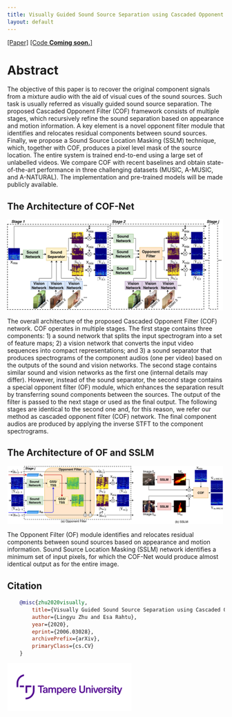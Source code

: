 ```yaml
---
title: Visually Guided Sound Source Separation using Cascaded Opponent Filter Network
layout: default
---
```


[[Paper]](https://arxiv.org/pdf/2006.03028.pdf)
[[Code **Coming soon.**]]()
<!-- [[Code **Coming soon.**]](https://github.com/ly-zhu/cof-net) -->

# Abstract
The objective of this paper is to recover the original component signals from a mixture audio with the aid of visual cues of the sound sources. Such task is usually referred as visually guided sound source separation. The proposed Cascaded Opponent Filter (COF) framework consists of multiple stages, which recursively refine the sound separation based on appearance and motion information. A key element is a novel opponent filter module that identifies and relocates residual components between sound sources. Finally, we propose a Sound Source Location Masking (SSLM) technique, which, together with COF, produces a pixel level mask of the source location. The entire system is trained end-to-end using a large set of unlabelled videos. We compare COF with recent baselines and obtain state-of-the-art performance in three challenging datasets (MUSIC, A-MUSIC, and A-NATURAL). The implementation and pre-trained models will be made publicly available.

## The Architecture of COF-Net
<!-- ![](cof-net/figures/cof.png?raw=true | width=500) -->
<img src="cof-net/figures/cof.png" width="500"/>

The overall architecture of the proposed Cascaded Opponent Filter (COF) network. COF operates in multiple stages. The first stage contains three components: 1) a sound network that splits the input spectrogram into a set of feature maps; 2) a vision network that converts the input video sequences into compact representations; and 3) a sound separator that produces spectrograms of the component audios (one per video) based on the outputs of the sound and vision networks. The second stage contains similar sound and vision networks as the first one (internal details may differ). However, instead of the sound separator, the second stage contains a special opponent filter (OF) module, which enhances the separation result by transferring sound components between the sources. The output of the filter is passed to the next stage or used as the final output. The following stages are identical to the second one and, for this reason, we refer our method as cascaded opponent filter (COF) network. The final component audios are produced by applying the inverse STFT to the component spectrograms.

## The Architecture of OF and SSLM
<!-- ![](cof-net/figures/of_sslm.png?raw=true | width=500) -->
<img src="cof-net/figures/of_sslm.png" width="500"/>

The Opponent Filter (OF) module identifies and relocates residual components between sound sources based on appearance and motion information. Sound Source Location Masking (SSLM) network identifies a minimum set of input pixels, for which the COF-Net would produce almost identical output as for the entire image.

<!--
## Paper
<blockquote class="embedly-card"><h4><a href="https://arxiv.org/abs/2006.03028">Visually Guided Sound Source Separation using Cascaded Opponent Filter Network</a></h4><p>The objective of this paper is to recover the original component signals from a mixture audio with the aid of visual cues of the sound sources.</p></blockquote>
<script async src="//cdn.embedly.com/widgets/platform.js" charset="UTF-8"></script>
-->

<!-- 
## Code 
**Coming soon.**
-->

<!--<iframe width="360" height="315" src="https://arxiv.org/abs/2006.03028"></iframe> -->

## Citation
```bibtex   
    @misc{zhu2020visually,
        title={Visually Guided Sound Source Separation using Cascaded Opponent Filter Network},
        author={Lingyu Zhu and Esa Rahtu},
        year={2020},
        eprint={2006.03028},
        archivePrefix={arXiv},
        primaryClass={cs.CV}
    }
```

<img src="images/logo_tau.png" width="288">
<!-- ![Octocat](images/logo_tau.png?raw=true | width=288) -->

